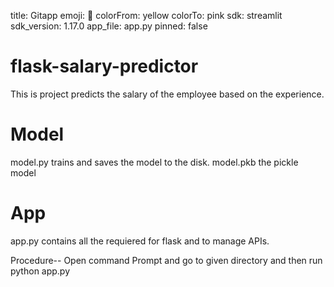 title: Gitapp
emoji: 🐨
colorFrom: yellow
colorTo: pink
sdk: streamlit
sdk_version: 1.17.0
app_file: app.py
pinned: false

# flask-salary-predictor
This is project predicts the salary of the employee based on the experience.

# Model
model.py trains and saves the model to the disk.
model.pkb the pickle model 

# App
app.py contains all the requiered for flask and to manage APIs.



Procedure--
Open command Prompt and go to given directory and then run python app.py
